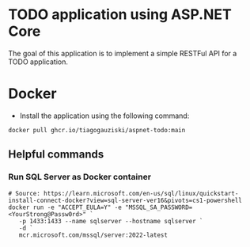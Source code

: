 # TODO application using ASP.NET Core

The goal of this application is to implement a simple RESTFul API for a TODO application. 

# Docker
- Install the application using the following command:
```
docker pull ghcr.io/tiagogauziski/aspnet-todo:main
```

## Helpful commands

### Run SQL Server as Docker container
```
# Source: https://learn.microsoft.com/en-us/sql/linux/quickstart-install-connect-docker?view=sql-server-ver16&pivots=cs1-powershell
docker run -e "ACCEPT_EULA=Y" -e "MSSQL_SA_PASSWORD=<YourStrong@Passw0rd>" `
   -p 1433:1433 --name sqlserver --hostname sqlserver `
   -d `
   mcr.microsoft.com/mssql/server:2022-latest
```